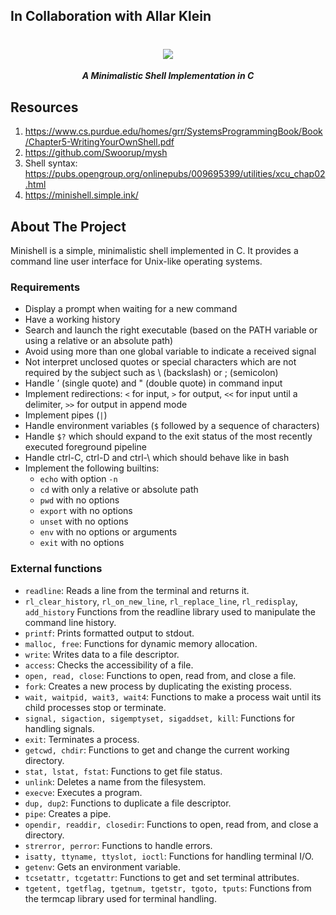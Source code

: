## In Collaboration with Allar Klein
<h1 align="center">
	<img src="https://github.com/lkilpela/42-project-badges/blob/main/badges/minishelle.png" />

</h1>

<p align="center">
	<b><i>A Minimalistic Shell Implementation in C</i></b><br>
</p>

## Resources

1. https://www.cs.purdue.edu/homes/grr/SystemsProgrammingBook/Book/Chapter5-WritingYourOwnShell.pdf
2. https://github.com/Swoorup/mysh
3. Shell syntax: https://pubs.opengroup.org/onlinepubs/009695399/utilities/xcu_chap02.html
4. https://minishell.simple.ink/

## About The Project

Minishell is a simple, minimalistic shell implemented in C. It provides a command line user interface for Unix-like operating systems.

### Requirements
- Display a prompt when waiting for a new command
- Have a working history
- Search and launch the right executable (based on the PATH variable or using a relative or an absolute path)
- Avoid using more than one global variable to indicate a received signal
- Not interpret unclosed quotes or special characters which are not required by the subject such as \ (backslash) or ; (semicolon)
- Handle ’ (single quote) and " (double quote) in command input
- Implement redirections: `<` for input, `>` for output, `<<` for input until a delimiter, `>>` for output in append mode
- Implement pipes (`|`)
- Handle environment variables (`$` followed by a sequence of characters)
- Handle `$?` which should expand to the exit status of the most recently executed foreground pipeline
- Handle ctrl-C, ctrl-D and ctrl-\ which should behave like in bash
- Implement the following builtins: 
    - `echo` with option `-n`
    - `cd` with only a relative or absolute path
    - `pwd` with no options
    - `export` with no options
    - `unset` with no options
    - `env` with no options or arguments
    - `exit` with no options

### External functions

- `readline`: Reads a line from the terminal and returns it.
- `rl_clear_history`, `rl_on_new_line`, `rl_replace_line`, `rl_redisplay`, `add_history` Functions from the readline library used to manipulate the command line history.
- `printf`: Prints formatted output to stdout.
- `malloc, free`: Functions for dynamic memory allocation.
- `write`: Writes data to a file descriptor.
- `access`: Checks the accessibility of a file.
- `open, read, close`: Functions to open, read from, and close a file.
- `fork`: Creates a new process by duplicating the existing process.
- `wait, waitpid, wait3, wait4`: Functions to make a process wait until its child processes stop or terminate.
- `signal, sigaction, sigemptyset, sigaddset, kill`: Functions for handling signals.
- `exit`: Terminates a process.
- `getcwd, chdir`: Functions to get and change the current working directory.
- `stat, lstat, fstat`: Functions to get file status.
- `unlink`: Deletes a name from the filesystem.
- `execve`: Executes a program.
- `dup, dup2`: Functions to duplicate a file descriptor.
- `pipe`: Creates a pipe.
- `opendir, readdir, closedir`: Functions to open, read from, and close a directory.
- `strerror, perror`: Functions to handle errors.
- `isatty, ttyname, ttyslot, ioctl`: Functions for handling terminal I/O.
- `getenv`: Gets an environment variable.
-  `tcsetattr, tcgetattr`: Functions to get and set terminal attributes.
- `tgetent, tgetflag, tgetnum, tgetstr, tgoto, tputs`: Functions from the termcap library used for terminal handling.


<!--
<p align="center">
    <img alt="score" src="https://img.shields.io/badge/score-0%2F100-brightgreen" />
<p align="center">
    <img alt="group" src="https://img.shields.io/badge/group-yellow" />
    <img alt="estimated time" src="https://img.shields.io/badge/estimation-210%20hours-blue" />
    <img alt="XP earned" src="https://img.shields.io/badge/XP-2814-orange" />
<p align="center">
	<img alt="GitHub code size in bytes" src="https://img.shields.io/github/languages/code-size/lkilpela/pipex?color=lightblue" />
	<img alt="Code language count" src="https://img.shields.io/github/languages/count/lkilpela/philosophers?color=yellow" />
	<img alt="GitHub top language" src="https://img.shields.io/github/languages/top/lkilpela/philosophers?color=blue" />
	<img alt="GitHub last commit" src="https://img.shields.io/github/last-commit/lkilpela/philosophers?color=green" />
</p> -->